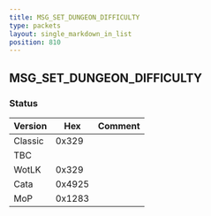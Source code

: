 ```yaml
---
title: MSG_SET_DUNGEON_DIFFICULTY
type: packets
layout: single_markdown_in_list
position: 810
---
```


## MSG_SET_DUNGEON_DIFFICULTY

### Status

Version    | Hex        | Comment
---------- | ---------- | ---------- 
Classic    | 0x329      | 
TBC        |            | 
WotLK      | 0x329      | 
Cata       | 0x4925     | 
MoP        | 0x1283     | 